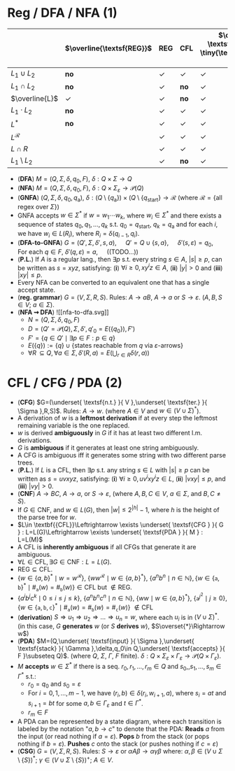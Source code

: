 # Reg / DFA / NFA (1)

|                    | $\overline{\textsf{REG}}$ | $\textsf{REG}$ | $\textsf{CFL}$ | $\overset{ \textsf{Turing} }{ \tiny{\textsf{DECID.}} }$ | $\overset{ \textsf{Turing} }{ \tiny{\textsf{RECOG.}} }$ | $\text{P}$ | $\text{NP}$ | $\text{NPC}$ |
| ------------------ | ------------------------- | -------------- | -------------- | ------------------------------------------------------- | ------------------------------------------------------- | ---------- | ----------- | ------------ |
| $L_{1}\cup L_{2}$  | **no**                    | ✓              | ✓              | ✓                                                       | ✓                                                       | ✓          | ✓           | **no**       |
| $L_{1}\cap L_{2}$  | **no**                    | ✓              | **no**         | ✓                                                       | ✓                                                       | ✓          | ✓           | **no**       |
| $\overline{L}$     | ✓                         | ✓              | **no**         | ✓                                                       | **no**                                                  | ✓          | $?$         | $?$          |
| $L_{1}\cdot L_{2}$ | **no**                    | ✓              | ✓              | ✓                                                       | ✓                                                       | ✓          | ✓           | **no**       |
| $L^*$              | **no**                    | ✓              | ✓              | ✓                                                       | ✓                                                       | ✓          | ✓           | **no**       |
| $L^\mathcal{R}$    |                           | ✓              | ✓              | ✓                                                       | ✓                                                       | ✓          |             |              |
| $L\cap R$          |                           | ✓              | ✓              | ✓                                                       | ✓                                                       | ✓          |             |              |
| $L_1\setminus L_2$ |                           | ✓              | **no**         | ✓                                                       | **no**                                                  | ✓          | $?$         |              |

- (**DFA**) $M=(Q,\Sigma,\delta,q_0,F)$, $\delta:Q\times\Sigma\to Q$
- (**NFA**) $M=(Q,\Sigma,\delta,q_0,F)$, $\delta:Q\times \Sigma_\varepsilon \to \mathcal{P}(Q)$
- (**GNFA**) $(Q,\Sigma,\delta,q_{0},q_{\text{a}})$, $\delta:(Q\setminus \{q_{\text{a}}\})\times(Q\setminus \{q_{\text{start}}\}\longrightarrow\mathcal{R}$ (where $\mathcal{R}=\{ \text{all regex over } \Sigma\}$)
- GNFA accepts $w\in\Sigma^*$ if $w=w_{1}\cdots w_{k}$, where $w_{i}\in\Sigma^*$ and there exists a sequence of states $q_{0},q_{1},\dots,q_{k}$ s.t. $q_{0}=q_{\text{start}}$, $q_{k}=q_{\text{a}}$ and for each $i$, we have $w_i\in L(R_{i})$, where $R_{i}=\delta(q_{i-1},q_{i})$.
- (**DFA-to-GNFA**) $G=(Q',\Sigma,\delta',s,a),\quad$ $Q'=Q\cup\{s,a\},\quad$ $\delta'(s,\varepsilon)=q_{0},\quad$ For each $q\in F$, $\delta'(q,\varepsilon)=a,\quad$ ((TODO...))
- (**P.L.**) If $\displaystyle A$ is a regular lang., then $\exists p$ s.t. every string $s\in A$, $|s|\geq p$, can be written as $s=xyz$, satisfying: (**i**) $\forall i\geq 0, xy^iz\in A$, (**ii**) $|y|>0$ and (**iii**) $|xy|\leq p$.
- Every NFA can be converted to an equivalent one that has a single accept state.
- (**reg. grammar**) $G=(V,\Sigma,R,S)$. Rules: $A\to aB$, $A\to a$ or $S\to \varepsilon$. ($A,B,S\in V$; $a\in \Sigma$).
- (**NFA $\rightsquigarrow$ DFA**) ![[nfa-to-dfa.svg]]
	- $N=(Q,\Sigma,\delta,q_{0},F)$
	- $D=(Q'=\mathcal{P}(Q),\Sigma,\delta',q'_{0}=E(\{q_{0}\}),F')$
	- $F'=\{ q\in Q' \mid \exists p\in F:p\in q \}$
	- $E(\{q\}):=\{ q \}\cup\{ \text{states reachable from }q\text{ via }\varepsilon \text{-arrows} \}$
	- $\displaystyle\forall R\,\subseteq Q, \forall a\in\Sigma, \delta'(R, a) = E\left( \bigcup_{r \in R} \delta(r, a) \right)$



# CFL / CFG / PDA (2) 

- (**CFG**) $G=(\underset{ \textsf{n.t.} }{ V },\underset{ \textsf{ter.} }{ \Sigma },R,S)$. Rules: $A\to w$. (where $A\in V$ and $w\in (V\cup \Sigma)^*$).
- A derivation of $w$ is a **leftmost derivation** if at every step the leftmost remaining variable is the one replaced.
- $w$ is derived **ambiguously** in $G$ if it has at least two different l.m. derivations.
- $G$ is **ambiguous** if it generates at least one string ambiguously.
- A CFG is ambiguous iff it generates some string with two different parse trees.
- (**P.L.**) If $L$ is a CFL, then $\exists p$ s.t. any string $s\in L$ with $|s|\geq p$ can be written as $s=uvxyz$, satisfying: (**i**) $\forall i\geq 0,uv^ixy^iz\in L$, (**ii**) $|vxy|\leq p$, and (**iii**) $|vy|>0$.
- (**CNF**) $A\to BC$, $A\to a$, or $S\to \varepsilon$, (where $A,B,C\in V$, $a\in \Sigma$, and $B,C\neq S$).
- If $G \in \textsf{CNF}$, and $w\in L(G)$, then $|w|\leq 2^{|h|}-1$, where $h$ is the height of the parse tree for $w$.
- $L\in \textbf{{CFL}}\Leftrightarrow \exists \underset{ \textsf{CFG } }{ G } : L=L(G)\Leftrightarrow \exists \underset{ \textsf{PDA } }{ M } : L=L(M)$
- A CFL is **inherently ambiguous** if all CFGs that generate it are ambiguous.
- $\forall L\in \textsf{CFL}, \exists G \in \textsf{CNF} : L=L(G)$.
- $\textsf{REG}\subseteq \textsf{CFL}$.
- $\{w\in \{a,b\}^* \mid w=w^\mathcal{R}\},$ $\{ww^\mathcal{R}\mid w\in \{a,b\}^*\},$ $\{a^n b^n \mid n\in \mathbb{N}\},\{w\in \{\texttt{a},\texttt{b}\}^* \mid \#_{\texttt{a}}(w)=\#_{\texttt{b}}(w)\}\in \textsf{CFL}$ but $\not\in \textsf{REG}$. 
- $\{a^i b^j c^k \mid 0\leq i \leq j \leq k\},$ $\{a^n b^n c^n \mid n \in \mathbb{N}\},$ $\{ww \mid w \in \{a,b\}^*\},$ $\{\texttt{a}^{j^{2}}\mid j\geq 0 \},$ $\{w\in \{\texttt{a},\texttt{b},\texttt{c}\}^* \mid \#_{\texttt{a}}(w)=\#_{\texttt{b}}(w)=\#_{\texttt{c}}(w)\}$ $\notin \textsf{CFL}$
- (**derivation**) $S\Rightarrow u_1\Rightarrow u_2\Rightarrow \dots \Rightarrow u_n = w$, where each $u_i$ is in $(V\cup \Sigma)^*$. (in this case, $G$ **generates** $w$ (or $S$ **derives** $w$), $S\overset{*}\Rightarrow w$)
- (**PDA**) $M=(Q,\underset{ \textsf{input} }{ \Sigma },\underset{ \textsf{stack} }{ \Gamma },\delta,q_0\in Q,\underset{ \textsf{accepts} }{ F }\subseteq Q)$. (where $Q$, $\Sigma$, $\Gamma$, $F$ finite). $\delta:Q\times \Sigma_\varepsilon\times \Gamma_\varepsilon\longrightarrow \mathcal{P}(Q\times \Gamma_\varepsilon)$.
- $M$ **accepts** $w\in \Sigma^*$ if there is a seq. $r_0,r_1,\dots,r_m\in Q$ and $s_0,,s_1,\dots,s_m\in \Gamma^*$ s.t.:
	- $r_0=q_0$ and $s_0=\varepsilon$
	- For $i=0,1,\dots,m-1$, we have $(r_i,b)\in\delta(r_{i},w_{i+1},a)$, where $s_i=at$ and $s_{i+1}=bt$ for some $a,b\in \Gamma_\varepsilon$ and $t\in \Gamma^*$.
	- $r_m\in F$
- A PDA can be represented by a state diagram, where each transition is labeled by the notation "$a,b\to c$" to denote that the PDA: **Reads** $a$ from the input (or read nothing if $a=\varepsilon$). **Pops** $b$ from the stack (or pops nothing if $b=\varepsilon$). **Pushes** $c$ onto the stack (or pushes nothing if $c=\varepsilon$)
- (**CSG**) $\displaystyle {\textstyle G=(V,\Sigma,R,S)}$. Rules: $S\to \varepsilon$ or $\alpha A\beta \to \alpha \gamma \beta$ where: $\displaystyle \alpha ,\beta \in (V\cup \Sigma \setminus \{S\})^*$; $\gamma \in (V\cup  \Sigma  \setminus \{S\})^+$; $\displaystyle A\in V$.





